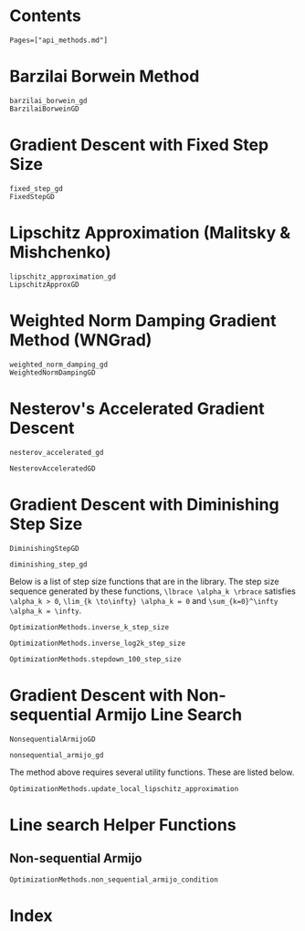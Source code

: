 # Contents

```@contents
Pages=["api_methods.md"]
```

# Barzilai Borwein Method

```@docs
barzilai_borwein_gd
BarzilaiBorweinGD
```

# Gradient Descent with Fixed Step Size

```@docs
fixed_step_gd
FixedStepGD
```

# Lipschitz Approximation (Malitsky & Mishchenko)

```@docs
lipschitz_approximation_gd
LipschitzApproxGD
```

# Weighted Norm Damping Gradient Method (WNGrad)

```@docs
weighted_norm_damping_gd
WeightedNormDampingGD
```

# Nesterov's Accelerated Gradient Descent

```@docs
nesterov_accelerated_gd

NesterovAcceleratedGD
```

# Gradient Descent with Diminishing Step Size
```@docs
DiminishingStepGD

diminishing_step_gd
```

Below is a list of step size functions that are in the library.
The step size sequence generated by these functions, ``\lbrace \alpha_k \rbrace`` 
satisfies ``\alpha_k > 0``, ``\lim_{k \to\infty} \alpha_k = 0`` and 
``\sum_{k=0}^\infty \alpha_k = \infty``.


```@docs
OptimizationMethods.inverse_k_step_size

OptimizationMethods.inverse_log2k_step_size

OptimizationMethods.stepdown_100_step_size
```

# Gradient Descent with Non-sequential Armijo Line Search
```@docs
NonsequentialArmijoGD

nonsequential_armijo_gd
```

The method above requires several utility functions. These are listed
below.

```@docs
OptimizationMethods.update_local_lipschitz_approximation
```

# Line search Helper Functions

## Non-sequential Armijo
```@docs
OptimizationMethods.non_sequential_armijo_condition
```

# Index 
```@index
```
